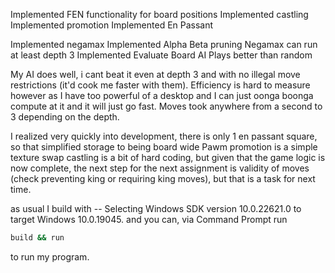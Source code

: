 Implemented FEN functionality for board positions
Implemented castling
Implemented promotion
Implemented En Passant

Implemented negamax
Implemented Alpha Beta pruning
Negamax can run at least depth 3
Implemented Evaluate Board
AI Plays better than random

My AI does well, i cant beat it even at depth 3 and with no illegal move restrictions (it'd cook me faster with them).  Efficiency is hard to measure however as I have too powerful of a desktop and I can just oonga boonga compute at it and it will just go fast.
Moves took anywhere from a second to 3 depending on the depth.

I realized very quickly into development, there is only 1 en passant square, so that simplified storage to being board wide
Pawm promotion is a simple texture swap
castling is a bit of hard coding, but given that the game logic is now complete, the next step for the next assignment is validity of moves (check preventing king or requiring king moves), but that is a task for next time.

as usual I build with
-- Selecting Windows SDK version 10.0.22621.0 to target Windows 10.0.19045.
and you can, via Command Prompt run
```sh
build && run
```
to run my program.

